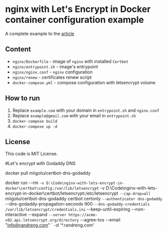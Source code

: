 # nginx with Let's Encrypt in Docker container configuration example

A complete example to the [article](https://medium.com/@vshab/nginx-with-lets-encrypt-in-docker-container-e549d18c00d7)

## Content

- `nginx/Dockerfile` - image of `nginx` with installed `Certbot`
- `nginx/entrypoint.sh` - image's entrypoint
- `nginx/nginx.conf` - `nginx` configuration
- `nginx/renew` - certificates renew script
- `docker-compose.yml` - compose configuration with letsencrypt volume

## How to run

1. Replace `example.com` with your domain in `entrypoint.sh` and `nginx.conf`
2. Replace `example@gmail.com` with your email in `entrypoint.sh`
3. `docker-compose build`
4. `docker-compose up -d`

## License

This code is MIT License.

#Let's encrypt with Godaddy DNS

docker pull miigotu/certbot-dns-godaddy

docker run --rm `
  -v D:\Code\nginx-with-lets-encrypt-in-docker\certbot\config:/var/lib/letsencrypt `
  -v D:\Code\nginx-with-lets-encrypt-in-docker\certbot/letsencrypt:/etc/letsencrypt `
  --cap-drop=all `
  miigotu/certbot-dns-godaddy certbot certonly `
    --authenticator dns-godaddy `
    --dns-godaddy-propagation-seconds 900 `
    --dns-godaddy-credentials /var/lib/letsencrypt/credentials.ini `
    --keep-until-expiring --non-interactive --expand `
    --server https://acme-v02.api.letsencrypt.org/directory `
    --agree-tos --email "info@randreng.com" `
    -d '*.randreng.com'
